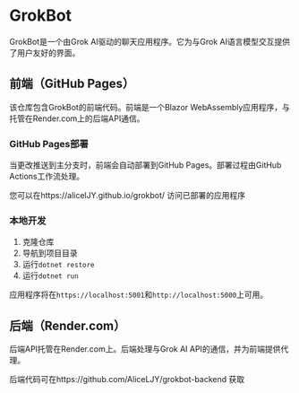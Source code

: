 # GrokBot

GrokBot是一个由Grok AI驱动的聊天应用程序。它为与Grok AI语言模型交互提供了用户友好的界面。

## 前端（GitHub Pages）

该仓库包含GrokBot的前端代码。前端是一个Blazor WebAssembly应用程序，与托管在Render.com上的后端API通信。

### GitHub Pages部署

当更改推送到主分支时，前端会自动部署到GitHub Pages。部署过程由GitHub Actions工作流处理。

您可以在https://alicelJY.github.io/grokbot/ 访问已部署的应用程序

### 本地开发

1. 克隆仓库
2. 导航到项目目录
3. 运行`dotnet restore`
4. 运行`dotnet run`

应用程序将在`https://localhost:5001`和`http://localhost:5000`上可用。

## 后端（Render.com）

后端API托管在Render.com上。后端处理与Grok AI API的通信，并为前端提供代理。

后端代码可在https://github.com/AliceLJY/grokbot-backend 获取